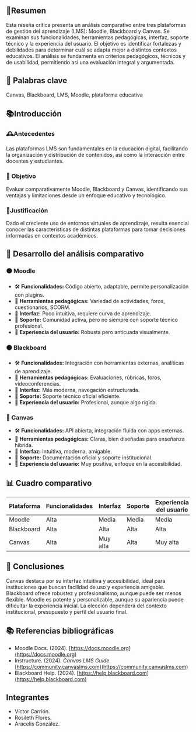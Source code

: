## 📝Resumen
Esta reseña crítica presenta un análisis comparativo entre tres plataformas de gestión del aprendizaje (LMS): Moodle, Blackboard y Canvas. Se examinan sus funcionalidades, herramientas pedagógicas, interfaz, soporte técnico y la experiencia del usuario. El objetivo es identificar fortalezas y debilidades para determinar cuál se adapta mejor a distintos contextos educativos. El análisis se fundamenta en criterios pedagógicos, técnicos y de usabilidad, permitiendo así una evaluación integral y argumentada.

## 🧠 Palabras clave
Canvas, Blackboard, LMS, Moodle, plataforma educativa

## 📚Introducción
### 🕰️Antecedentes
Las plataformas LMS son fundamentales en la educación digital, facilitando la organización y distribución de contenidos, así como la interacción entre docentes y estudiantes.

### 🎯 Objetivo
Evaluar comparativamente Moodle, Blackboard y Canvas, identificando sus ventajas y limitaciones desde un enfoque educativo y tecnológico.

### 📌Justificación
Dado el creciente uso de entornos virtuales de aprendizaje, resulta esencial conocer las características de distintas plataformas para tomar decisiones informadas en contextos académicos.

## 🧪 Desarrollo del análisis comparativo

### 🟠 Moodle
- 🛠️ **Funcionalidades:** Código abierto, adaptable, permite personalización con plugins.
- 📘 **Herramientas pedagógicas:** Variedad de actividades, foros, cuestionarios, SCORM.
- 🧭 **Interfaz:** Poco intuitiva, requiere curva de aprendizaje.
- 🔧 **Soporte:** Comunidad activa, pero no siempre con soporte técnico profesional.
- 👤 **Experiencia del usuario:** Robusta pero anticuada visualmente.

### ⚫ Blackboard
- 🛠️ **Funcionalidades:** Integración con herramientas externas, analíticas de aprendizaje.
- 📘 **Herramientas pedagógicas:** Evaluaciones, rúbricas, foros, videoconferencias.
- 🧭 **Interfaz:** Más moderna, navegación estructurada.
- 🔧 **Soporte:** Soporte técnico oficial eficiente.
- 👤 **Experiencia del usuario:** Profesional, aunque algo rígida.

### 🔵 Canvas
- 🛠️ **Funcionalidades:** API abierta, integración fluida con apps externas.
- 📘 **Herramientas pedagógicas:** Claras, bien diseñadas para enseñanza híbrida.
- 🧭 **Interfaz:** Intuitiva, moderna, amigable.
- 🔧 **Soporte:** Documentación oficial y soporte institucional.
- 👤 **Experiencia del usuario:** Muy positiva, enfoque en la accesibilidad.

## 📊 Cuadro comparativo

| Plataforma  | Funcionalidades | Interfaz | Soporte | Experiencia del usuario |
|-------------|-----------------|----------|---------|--------------------------|
| Moodle      | Alta            | Media    | Media   | Media                    |
| Blackboard  | Alta            | Alta     | Alta    | Alta                     |
| Canvas      | Alta            | Muy alta | Alta    | Muy alta                 |

## 🧾 Conclusiones
Canvas destaca por su interfaz intuitiva y accesibilidad, ideal para instituciones que buscan facilidad de uso y experiencia amigable. Blackboard ofrece robustez y profesionalismo, aunque puede ser menos flexible. Moodle es potente y personalizable, aunque su apariencia puede dificultar la experiencia inicial. La elección dependerá del contexto institucional, presupuesto y perfil del usuario final.

## 📚 Referencias bibliográficas
- Moodle Docs. (2024). [https://docs.moodle.org](https://docs.moodle.org)
- Instructure. (2024). *Canvas LMS Guide*. [https://community.canvaslms.com](https://community.canvaslms.com)
- Blackboard Help. (2024). [https://help.blackboard.com](https://help.blackboard.com)

## Integrantes
- Víctor Carrión.
- Rosileth Flores.
- Aracelis González.
